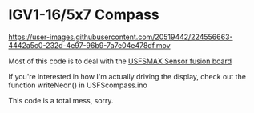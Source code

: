 # IGV1-16/5x7 Compass


https://user-images.githubusercontent.com/20519442/224556663-4442a5c0-232d-4e97-96b9-7a7e04e478df.mov



Most of this code is to deal with the [USFSMAX Sensor fusion board](https://www.tindie.com/products/onehorse/max32660-motion-co-processor/)

If you're interested in how I'm actually driving the display, check out the function writeNeon() in USFScompass.ino


This code is a total mess, sorry.
